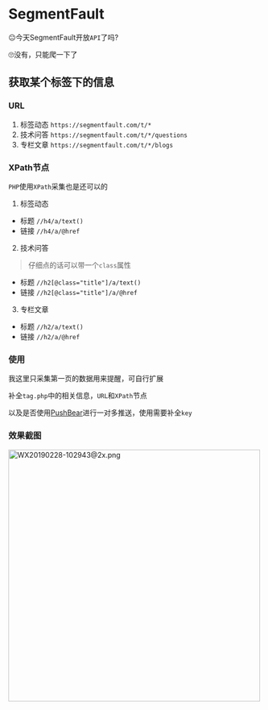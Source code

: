 # SegmentFault
😐今天SegmentFault开放`API`了吗?

🙄没有，只能爬一下了

## 获取某个标签下的信息

### URL

1. 标签动态 `https://segmentfault.com/t/*`
2. 技术问答 `https://segmentfault.com/t/*/questions`
3. 专栏文章 `https://segmentfault.com/t/*/blogs`

### XPath节点

`PHP`使用`XPath`采集也是还可以的

1. 标签动态

* 标题 `//h4/a/text()`
* 链接 `//h4/a/@href`

2. 技术问答

> 仔细点的话可以带一个`class`属性

* 标题 `//h2[@class="title"]/a/text()`
* 链接 `//h2[@class="title"]/a/@href`

3. 专栏文章

* 标题 `//h2/a/text()`
* 链接 `//h2/a/@href`

### 使用

我这里只采集第一页的数据用来提醒，可自行扩展

补全`tag.php`中的相关信息，`URL`和`XPath`节点

以及是否使用[PushBear](http://pushbear.ftqq.com/admin/#/api)进行一对多推送，使用需要补全`key`

### 效果截图

<img src="https://ws1.sinaimg.cn/large/0072Lfvtly1g0lxmahzklj30xa1as0zp.jpg" alt="WX20190228-102943@2x.png" title="WX20190228-102943@2x.png" height='500px' />
